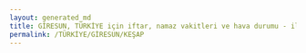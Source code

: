 ```yaml
---
layout: generated_md
title: GİRESUN, TÜRKİYE için iftar, namaz vakitleri ve hava durumu - ilçe/eyalet seç
permalink: /TÜRKİYE/GİRESUN/KEŞAP
---
```


<script type="text/javascript">
  var country = TÜRKİYE;
  var city = GİRESUN;
  var state = KEŞAP;
  var lat = 72;
  var lon = 21;
</script>
